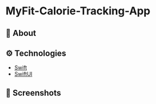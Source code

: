 # MyFit-Calorie-Tracking-App

## :calling: About




## :gear: Technologies
- [Swift](https://developer.apple.com/swift/)
- [SwiftUI](https://developer.apple.com/xcode/swiftui/)


## :camera_flash: Screenshots
